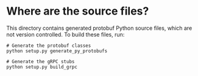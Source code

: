 # Where are the source files?

This directory contains generated protobuf Python source files, which are
not version controlled. To build these files, run:

```shell
# Generate the protobuf classes
python setup.py generate_py_protobufs

# Generate the gRPC stubs
python setup.py build_grpc
```